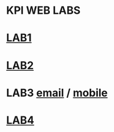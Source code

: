 ﻿# KPI WEB LABS


# [LAB1](https://alex-ztdev.github.io/KPI_WEB/Lab_1_flex_only/index.html)
# [LAB2](https://alex-ztdev.github.io/KPI_WEB/Lab_2/index.html)

# LAB3 [ email](https://alex-ztdev.github.io/KPI_WEB/Lab_3/mail.html) / [mobile](https://alex-ztdev.github.io/KPI_WEB/Lab_3/mail.html)

# [LAB4](https://alex-ztdev.github.io/KPI_WEB/Lab_4/index.html)

